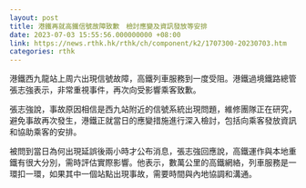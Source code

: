 ```yaml
---
layout: post
title: 港鐵再就高鐵信號故障致歉　檢討應變及資訊發放等安排
date: 2023-07-03 15:55:56.000000000 +08:00
link: https://news.rthk.hk/rthk/ch/component/k2/1707300-20230703.htm
categories: rthk
---
```


港鐵西九龍站上周六出現信號故障，高鐵列車服務到一度受阻。港鐵過境鐵路總管張志強表示，非常重視事件，再次向受影響乘客致歉。

張志強說，事故原因相信是西九站附近的信號系統出現問題，維修團隊正在研究，避免事故再次發生，港鐵正就當日的應變措施進行深入檢討，包括向乘客發放資訊和協助乘客的安排。

被問到當日為何出現延誤後兩小時才公布消息，張志強回應說，高鐵運作與本地重鐵有很大分別，需時評估實際影響。他表示，數萬公里的高鐵網絡，列車服務是一環扣一環，如果其中一個站點出現事故，需要時間與內地協調和溝通。
